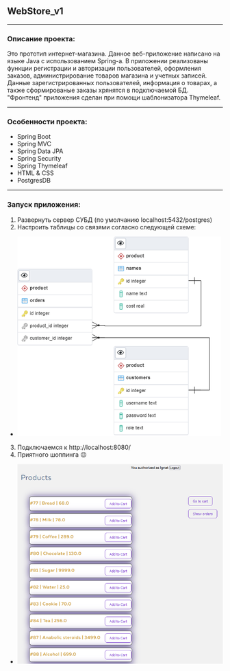 ## WebStore_v1
***
### Описание проекта:
Это прототип интернет-магазина. Данное веб-приложение написано на языке Java с использованием Spring-а.
В приложении реализованы функции регистрации и авторизации пользователей, оформления заказов, администрирование товаров магазина и учетных записей.
Данные зарегистрированных пользователей, информация о товарах, а также сформированые заказы хрянятся в подключаемой БД. 
"Фронтенд" приложения сделан при помощи шаблонизатора Thymeleaf.
***
### Особенности проекта:
- Spring Boot
- Spring MVC
- Spring Data JPA
- Spring Security
- Spring Thymeleaf
- HTML & CSS
- PostgresDB 
***
### Запуск приложения:
1. Развернуть сервер СУБД (по умолчанию localhost:5432/postgres)
2. Настроить таблицы со связями согласно следующей схеме:
* ![Текст с описанием картинки](/database.png)
3. Подключаемся к http://localhost:8080/
4. Приятного шоппинга :wink:
* ![Текст с описанием картинки](/MyShop.png)
